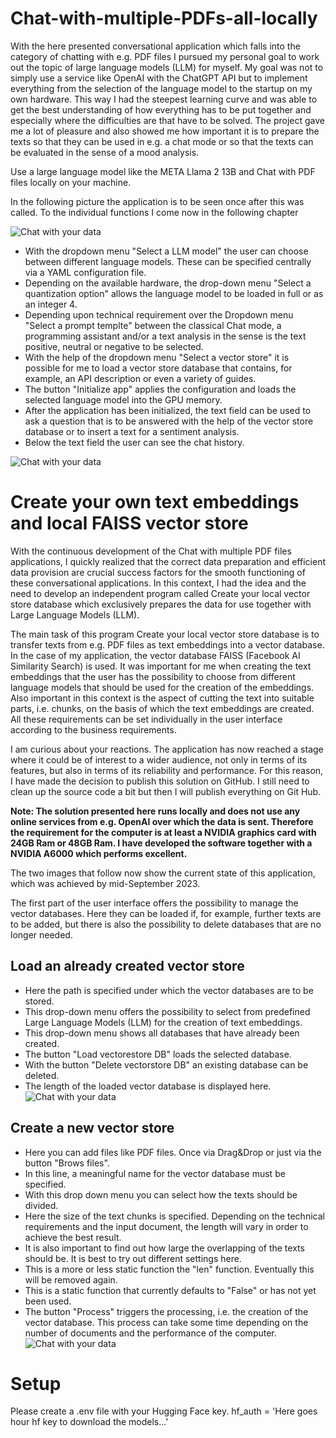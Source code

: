 # Chat-with-multiple-PDFs-all-locally
With the here presented conversational application which falls into the category of chatting with e.g. PDF files I pursued my personal goal to work out the topic of large language models (LLM) for myself. My goal was not to simply use a service like OpenAI with the ChatGPT API but to implement everything from the selection of the language model to the startup on my own hardware. This way I had the steepest learning curve and was able to get the best understanding of how everything has to be put together and especially where the difficulties are that have to be solved. The project gave me a lot of pleasure and also showed me how important it is to prepare the texts so that they can be used in e.g. a chat mode or so that the texts can be evaluated in the sense of a mood analysis.

Use a large language model like the META Llama 2 13B and Chat with PDF files locally on your machine.

In the following picture the application is to be seen once after this was called. To the individual functions I come now in the following chapter

![Chat with your data](images/app_work_with_your_data_and_a_LLM_08.jpg)

- With the dropdown menu "Select a LLM model" the user can choose between different language models. These can be specified centrally via a YAML configuration file.
- Depending on the available hardware, the drop-down menu "Select a quantization option" allows the language model to be loaded in full or as an integer 4.
- Depending upon technical requirement over the Dropdown menu "Select a prompt templte" between the classical Chat mode, a programming assistant and/or a text analysis in the sense is the text positive, neutral or negative to be selected.
- With the help of the dropdown menu "Select a vector store" it is possible for me to load a vector store database that contains, for example, an API description or even a variety of guides.
- The button "Initialize app" applies the configuration and loads the selected language model into the GPU memory.
- After the application has been initialized, the text field can be used to ask a question that is to be answered with the help of the vector store database or to insert a text for a sentiment analysis.
- Below the text field the user can see the chat history.

![Chat with your data](images/app_work_with_your_data_and_a_LLM_01_details.jpg)

# Create your own text embeddings and local FAISS vector store
With the continuous development of the Chat with multiple PDF files applications, I quickly realized that the correct data preparation and efficient data provision are crucial success factors for the smooth functioning of these conversational applications. In this context, I had the idea and the need to develop an independent program called Create your local vector store database which exclusively prepares the data for use together with Large Language Models (LLM).

The main task of this program Create your local vector store database is to transfer texts from e.g. PDF files as text embeddings into a vector database. In the case of my application, the vector database FAISS (Facebook AI Similarity Search) is used. It was important for me when creating the text embeddings that the user has the possibility to choose from different language models that should be used for the creation of the embeddings. Also important in this context is the aspect of cutting the text into suitable parts, i.e. chunks, on the basis of which the text embeddings are created. All these requirements can be set individually in the user interface according to the business requirements.

I am curious about your reactions. The application has now reached a stage where it could be of interest to a wider audience, not only in terms of its features, but also in terms of its reliability and performance. For this reason, I have made the decision to publish this solution on GitHub. I still need to clean up the source code a bit but then I will publish everything on Git Hub.

**Note: The solution presented here runs locally and does not use any online services from e.g. OpenAI over which the data is sent. Therefore the requirement for the computer is at least a NVIDIA graphics card with 24GB Ram or 48GB Ram. I have developed the software together with a NVIDIA A6000 which performs excellent.**

The two images that follow now show the current state of this application, which was achieved by mid-September 2023.

The first part of the user interface offers the possibility to manage the vector databases. Here they can be loaded if, for example, further texts are to be added, but there is also the possibility to delete databases that are no longer needed.

## Load an already created vector store
- Here the path is specified under which the vector databases are to be stored.
- This drop-down menu offers the possibility to select from predefined Large Language Models (LLM) for the creation of text embeddings.
- This drop-down menu shows all databases that have already been created.
- The button "Load vectorestore DB" loads the selected database.
- With the button "Delete vectorstore DB" an existing database can be deleted.
- The length of the loaded vector database is displayed here.
![Chat with your data](images/app_create_a_new_vector_store_03_details.png)

## Create a new vector store

- Here you can add files like PDF files. Once via Drag&Drop or just via the button "Brows files".
- In this line, a meaningful name for the vector database must be specified.
- With this drop down menu you can select how the texts should be divided.
- Here the size of the text chunks is specified. Depending on the technical requirements and the input document, the length will vary in order to achieve the best result.
- It is also important to find out how large the overlapping of the texts should be. It is best to try out different settings here.
- This is a more or less static function the "len" function. Eventually this will be removed again.
- This is a static function that currently defaults to "False" or has not yet been used.
- The button "Process" triggers the processing, i.e. the creation of the vector database. This process can take some time depending on the number of documents and the performance of the computer.
![Chat with your data](images/app_create_a_new_vector_store_04_details-2.png)


# Setup
Please create a .env file with your Hugging Face key.
hf_auth = 'Here goes hour hf key to download the models...'
